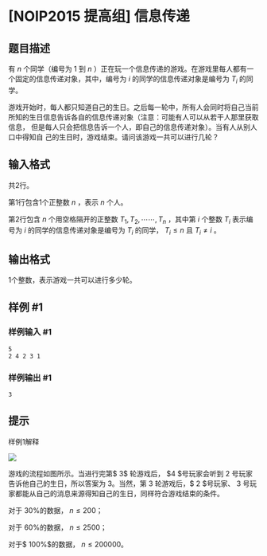 # [NOIP2015 提高组] 信息传递

## 题目描述

有 $n$ 个同学（编号为 $1$ 到 $n$ ）正在玩一个信息传递的游戏。在游戏里每人都有一个固定的信息传递对象，其中，编号为 $i$ 的同学的信息传递对象是编号为 $T_i$ 的同学。

游戏开始时，每人都只知道自己的生日。之后每一轮中，所有人会同时将自己当前所知的生日信息告诉各自的信息传递对象（注意：可能有人可以从若干人那里获取信息， 但是每人只会把信息告诉一个人，即自己的信息传递对象）。当有人从别人口中得知自 己的生日时，游戏结束。请问该游戏一共可以进行几轮？

## 输入格式

共$2$行。  

第$1$行包含1个正整数 $n$ ，表示 $n$ 个人。

第$2$行包含 $n$ 个用空格隔开的正整数 $T_1,T_2,\cdots\cdots,T_n$ ，其中第 $i$ 个整数 $T_i$ 表示编号为 $i$ 的同学的信息传递对象是编号为 $T_i$ 的同学， $T_i \leq n$ 且 $T_i \neq i$ 。

## 输出格式

$1$个整数，表示游戏一共可以进行多少轮。

## 样例 #1

### 样例输入 #1

```
5
2 4 2 3 1
```

### 样例输出 #1

```
3
```

## 提示

样例1解释

 ![](https://cdn.luogu.com.cn/upload/pic/1826.png)

游戏的流程如图所示。当进行完第$ 3$ 轮游戏后， $4 $号玩家会听到 $2$ 号玩家告诉他自己的生日，所以答案为 $3$。当然，第 $3$ 轮游戏后，$ 2 $号玩家、 $3$ 号玩家都能从自己的消息来源得知自己的生日，同样符合游戏结束的条件。


对于 $30\%$的数据， $n ≤ 200$；

对于 $60\%$的数据， $n ≤ 2500$；

对于$ 100\%$的数据， $n ≤ 200000$。
